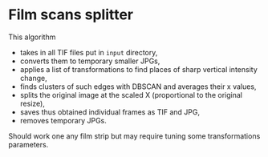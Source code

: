# Film scans splitter
This algorithm 
- takes in all TIF files put in `input` directory, 
- converts them to temporary smaller JPGs,
- applies a list of transformations to find places of sharp vertical intensity change,
- finds clusters of such edges with DBSCAN and averages their x values,
- splits the original image at the scaled X (proportional to the original resize),
- saves thus obtained individual frames as TIF and JPG,
- removes temporary JPGs.

Should work one any film strip but may require tuning some transformations parameters.
